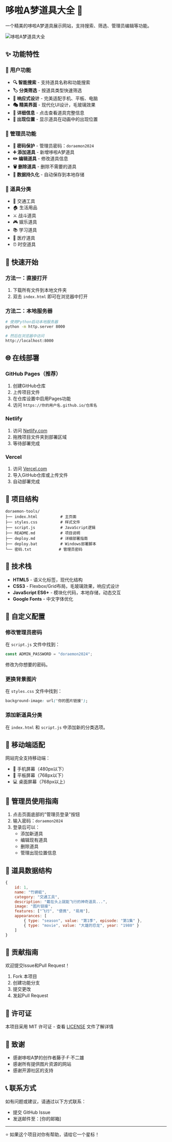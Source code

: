 # 哆啦A梦道具大全 🎯

一个精美的哆啦A梦道具展示网站，支持搜索、筛选、管理员编辑等功能。

![哆啦A梦道具大全](https://c-ssl.duitang.com/uploads/item/201610/14/20161014172408_WkHMy.jpeg)

## ✨ 功能特性

### 🎨 用户功能
- **🔍 智能搜索** - 支持道具名称和功能搜索
- **🏷️ 分类筛选** - 按道具类型快速筛选
- **📱 响应式设计** - 完美适配手机、平板、电脑
- **🎭 精美界面** - 现代化UI设计，毛玻璃效果
- **📖 详细信息** - 点击查看道具完整信息
- **📍 出现位置** - 显示道具在动画中的出现位置

### 🔧 管理员功能
- **🔐 密码保护** - 管理员密码：`doraemon2024`
- **➕ 添加道具** - 新增哆啦A梦道具
- **✏️ 编辑道具** - 修改道具信息
- **🗑️ 删除道具** - 删除不需要的道具
- **💾 数据持久化** - 自动保存到本地存储

### 🎯 道具分类
- 🚗 交通工具
- 🏠 生活用品
- ⚔️ 战斗道具
- 🎮 娱乐道具
- 📚 学习道具
- 🏥 医疗道具
- ⏰ 时空道具

## 🚀 快速开始

### 方法一：直接打开
1. 下载所有文件到本地文件夹
2. 双击 `index.html` 即可在浏览器中打开

### 方法二：本地服务器
```bash
# 使用Python启动本地服务器
python -m http.server 8000

# 然后在浏览器中访问
http://localhost:8000
```

## 🌐 在线部署

### GitHub Pages（推荐）
1. 创建GitHub仓库
2. 上传项目文件
3. 在仓库设置中启用Pages功能
4. 访问 `https://你的用户名.github.io/仓库名`

### Netlify
1. 访问 [Netlify.com](https://netlify.com)
2. 拖拽项目文件夹到部署区域
3. 等待部署完成

### Vercel
1. 访问 [Vercel.com](https://vercel.com)
2. 导入GitHub仓库或上传文件
3. 自动部署完成

## 📁 项目结构

```
doraemon-tools/
├── index.html          # 主页面
├── styles.css          # 样式文件
├── script.js           # JavaScript逻辑
├── README.md           # 项目说明
├── deploy.md           # 详细部署指南
├── deploy.bat          # Windows部署脚本
└── 密码.txt            # 管理员密码
```

## 🎨 技术栈

- **HTML5** - 语义化标签，现代化结构
- **CSS3** - Flexbox/Grid布局，毛玻璃效果，响应式设计
- **JavaScript ES6+** - 模块化代码，本地存储，动态交互
- **Google Fonts** - 中文字体优化

## 🔧 自定义配置

### 修改管理员密码
在 `script.js` 文件中找到：
```javascript
const ADMIN_PASSWORD = "doraemon2024";
```
修改为你想要的密码。

### 更换背景图片
在 `styles.css` 文件中找到：
```css
background-image: url('你的图片链接');
```

### 添加新道具分类
在 `index.html` 和 `script.js` 中添加新的分类选项。

## 📱 移动端适配

网站完全支持移动端：
- 📱 手机屏幕（480px以下）
- 📱 平板屏幕（768px以下）
- 💻 桌面屏幕（768px以上）

## 🔐 管理员使用指南

1. 点击页面底部的"管理员登录"按钮
2. 输入密码：`doraemon2024`
3. 登录后可以：
   - 添加新道具
   - 编辑现有道具
   - 删除道具
   - 管理出现位置信息

## 🎯 道具数据结构

```javascript
{
    id: 1,
    name: "竹蜻蜓",
    category: "交通工具",
    description: "戴在头上就能飞行的神奇道具...",
    image: "图片链接",
    features: ["飞行", "便携", "易用"],
    appearances: [
        { type: "season", value: "第1季", episode: "第1集" },
        { type: "movie", value: "大雄的恐龙", year: "1980" }
    ]
}
```

## 🤝 贡献指南

欢迎提交Issue和Pull Request！

1. Fork 本项目
2. 创建功能分支
3. 提交更改
4. 发起Pull Request

## 📄 许可证

本项目采用 MIT 许可证 - 查看 [LICENSE](LICENSE) 文件了解详情

## 🙏 致谢

- 感谢哆啦A梦的创作者藤子·F·不二雄
- 感谢所有提供图片资源的网站
- 感谢开源社区的支持

## 📞 联系方式

如有问题或建议，请通过以下方式联系：
- 提交 GitHub Issue
- 发送邮件至：[你的邮箱]

---

⭐ 如果这个项目对你有帮助，请给它一个星标！ 